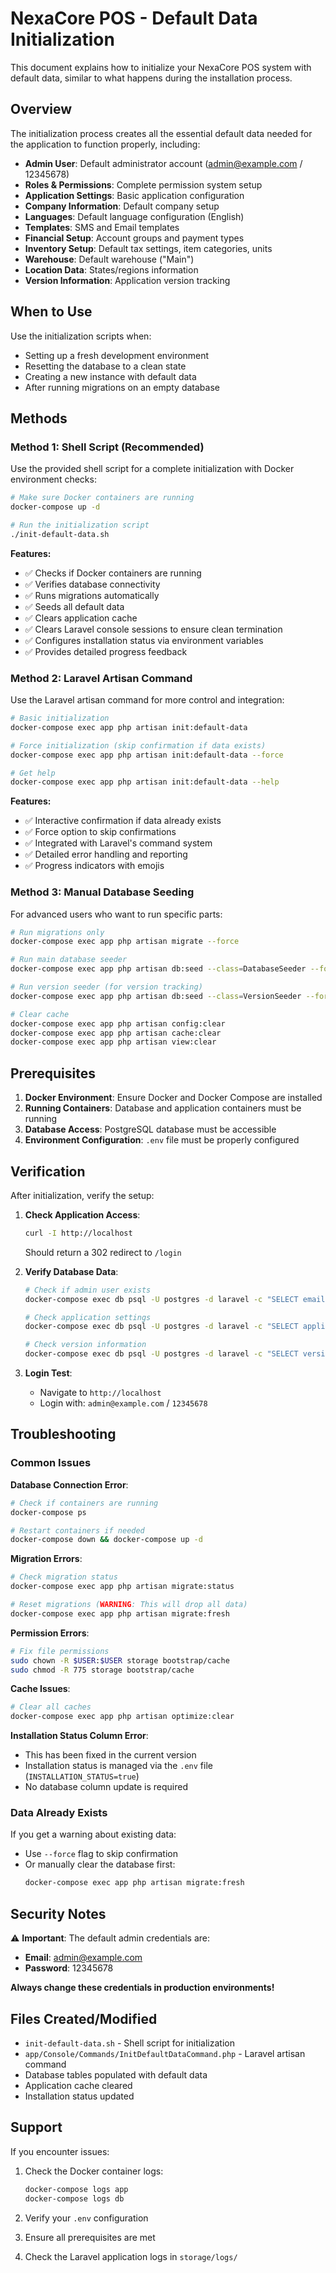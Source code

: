 # NexaCore POS - Default Data Initialization

This document explains how to initialize your NexaCore POS system with default data, similar to what happens during the installation process.

## Overview

The initialization process creates all the essential default data needed for the application to function properly, including:

- **Admin User**: Default administrator account (admin@example.com / 12345678)
- **Roles & Permissions**: Complete permission system setup
- **Application Settings**: Basic application configuration
- **Company Information**: Default company setup
- **Languages**: Default language configuration (English)
- **Templates**: SMS and Email templates
- **Financial Setup**: Account groups and payment types
- **Inventory Setup**: Default tax settings, item categories, units
- **Warehouse**: Default warehouse ("Main")
- **Location Data**: States/regions information
- **Version Information**: Application version tracking

## When to Use

Use the initialization scripts when:

- Setting up a fresh development environment
- Resetting the database to a clean state
- Creating a new instance with default data
- After running migrations on an empty database

## Methods

### Method 1: Shell Script (Recommended)

Use the provided shell script for a complete initialization with Docker environment checks:

```bash
# Make sure Docker containers are running
docker-compose up -d

# Run the initialization script
./init-default-data.sh
```

**Features:**
- ✅ Checks if Docker containers are running
- ✅ Verifies database connectivity
- ✅ Runs migrations automatically
- ✅ Seeds all default data
- ✅ Clears application cache
- ✅ Clears Laravel console sessions to ensure clean termination
- ✅ Configures installation status via environment variables
- ✅ Provides detailed progress feedback

### Method 2: Laravel Artisan Command

Use the Laravel artisan command for more control and integration:

```bash
# Basic initialization
docker-compose exec app php artisan init:default-data

# Force initialization (skip confirmation if data exists)
docker-compose exec app php artisan init:default-data --force

# Get help
docker-compose exec app php artisan init:default-data --help
```

**Features:**
- ✅ Interactive confirmation if data already exists
- ✅ Force option to skip confirmations
- ✅ Integrated with Laravel's command system
- ✅ Detailed error handling and reporting
- ✅ Progress indicators with emojis

### Method 3: Manual Database Seeding

For advanced users who want to run specific parts:

```bash
# Run migrations only
docker-compose exec app php artisan migrate --force

# Run main database seeder
docker-compose exec app php artisan db:seed --class=DatabaseSeeder --force

# Run version seeder (for version tracking)
docker-compose exec app php artisan db:seed --class=VersionSeeder --force

# Clear cache
docker-compose exec app php artisan config:clear
docker-compose exec app php artisan cache:clear
docker-compose exec app php artisan view:clear
```

## Prerequisites

1. **Docker Environment**: Ensure Docker and Docker Compose are installed
2. **Running Containers**: Database and application containers must be running
3. **Database Access**: PostgreSQL database must be accessible
4. **Environment Configuration**: `.env` file must be properly configured

## Verification

After initialization, verify the setup:

1. **Check Application Access**:
   ```bash
   curl -I http://localhost
   ```
   Should return a 302 redirect to `/login`

2. **Verify Database Data**:
   ```bash
   # Check if admin user exists
   docker-compose exec db psql -U postgres -d laravel -c "SELECT email FROM users WHERE id = 1;"
   
   # Check application settings
   docker-compose exec db psql -U postgres -d laravel -c "SELECT application_name FROM app_settings;"
   
   # Check version information
   docker-compose exec db psql -U postgres -d laravel -c "SELECT version FROM versions ORDER BY id DESC LIMIT 1;"
   ```

3. **Login Test**:
   - Navigate to `http://localhost`
   - Login with: `admin@example.com` / `12345678`

## Troubleshooting

### Common Issues

**Database Connection Error**:
```bash
# Check if containers are running
docker-compose ps

# Restart containers if needed
docker-compose down && docker-compose up -d
```

**Migration Errors**:
```bash
# Check migration status
docker-compose exec app php artisan migrate:status

# Reset migrations (WARNING: This will drop all data)
docker-compose exec app php artisan migrate:fresh
```

**Permission Errors**:
```bash
# Fix file permissions
sudo chown -R $USER:$USER storage bootstrap/cache
sudo chmod -R 775 storage bootstrap/cache
```

**Cache Issues**:
```bash
# Clear all caches
docker-compose exec app php artisan optimize:clear
```

**Installation Status Column Error**:
- This has been fixed in the current version
- Installation status is managed via the `.env` file (`INSTALLATION_STATUS=true`)
- No database column update is required

### Data Already Exists

If you get a warning about existing data:

- Use `--force` flag to skip confirmation
- Or manually clear the database first:
  ```bash
  docker-compose exec app php artisan migrate:fresh
  ```

## Security Notes

⚠️ **Important**: The default admin credentials are:
- **Email**: admin@example.com
- **Password**: 12345678

**Always change these credentials in production environments!**

## Files Created/Modified

- `init-default-data.sh` - Shell script for initialization
- `app/Console/Commands/InitDefaultDataCommand.php` - Laravel artisan command
- Database tables populated with default data
- Application cache cleared
- Installation status updated

## Support

If you encounter issues:

1. Check the Docker container logs:
   ```bash
   docker-compose logs app
   docker-compose logs db
   ```

2. Verify your `.env` configuration
3. Ensure all prerequisites are met
4. Check the Laravel application logs in `storage/logs/`